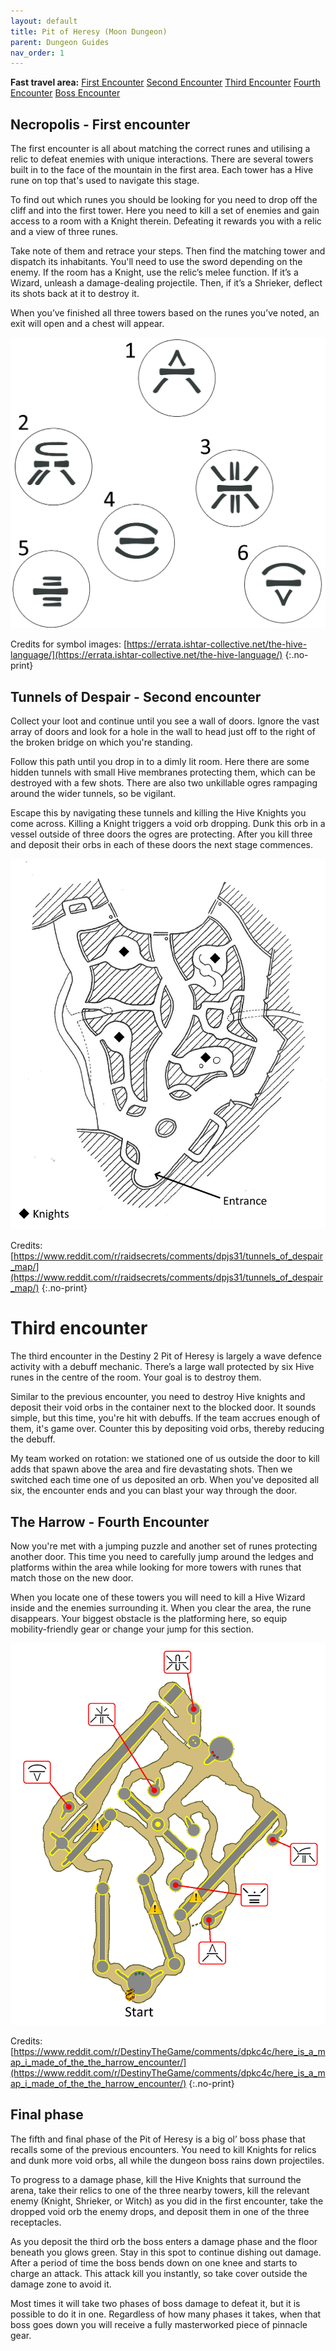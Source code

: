 ```yaml
---
layout: default
title: Pit of Heresy (Moon Dungeon)
parent: Dungeon Guides
nav_order: 1
---
```


<div style="page-break-inside:avoid" markdown="1">

**Fast travel area:**
[First Encounter]()
[Second Encounter]()
[Third Encounter]()
[Fourth Encounter]()
[Boss Encounter]()

</div>
<div style="page-break-inside:avoid" markdown="1">

## Necropolis - First encounter

The first encounter is all about matching the correct runes and utilising a relic to defeat enemies with unique interactions. There are several towers built in to the face of the mountain in the first area. Each tower has a Hive rune on top that's used to navigate this stage. 

To find out which runes you should be looking for you need to drop off the cliff and into the first tower. Here you need to kill a set of enemies and gain access to a room with a Knight therein. Defeating it rewards you with a relic and a view of three runes. 

Take note of them and retrace your steps. Then find the matching tower and dispatch its inhabitants. You'll need to use the sword depending on the enemy. If the room has a Knight, use the relic’s melee function. If it’s a Wizard, unleash a damage-dealing projectile. Then, if it’s a Shrieker, deflect its shots back at it to destroy it. 

When you’ve finished all three towers based on the runes you’ve noted, an exit will open and a chest will appear.

![Relative locations of towers](/assets/img/pit_of_heresy_1.png)

Credits for symbol images: [https://errata.ishtar-collective.net/the-hive-language/](https://errata.ishtar-collective.net/the-hive-language/)
{:.no-print}

</div>
<div style="page-break-inside:avoid" markdown="1">

## Tunnels of Despair - Second encounter

Collect your loot and continue until you see a wall of doors. Ignore the vast array of doors and look for a hole in the wall to head just off to the right of the broken bridge on which you're standing. 

Follow this path until you drop in to a dimly lit room. Here there are some hidden tunnels with small Hive membranes protecting them, which can be destroyed with a few shots. There are also two unkillable ogres rampaging around the wider tunnels, so be vigilant. 

Escape this by navigating these tunnels and killing the Hive Knights you come across. Killing a Knight triggers a void orb dropping. Dunk this orb in a vessel outside of three doors the ogres are protecting. After you kill three and deposit their orbs in each of these doors the next stage commences.

![Tunnels map](/assets/img/pit_of_heresy_2.jpg)

Credits: [https://www.reddit.com/r/raidsecrets/comments/dpjs31/tunnels_of_despair_map/](https://www.reddit.com/r/raidsecrets/comments/dpjs31/tunnels_of_despair_map/)
{:.no-print}

</div>
<div style="page-break-inside:avoid" markdown="1">

# Third encounter

The third encounter in the Destiny 2 Pit of Heresy is largely a wave defence activity with a debuff mechanic. There’s a large wall protected by six Hive runes in the centre of the room. Your goal is to destroy them.

Similar to the previous encounter, you need to destroy Hive knights and deposit their void orbs in the container next to the blocked door. It sounds simple, but this time, you're hit with debuffs. If the team accrues enough of them, it's game over. Counter this by depositing void orbs, thereby reducing the debuff. 

My team worked on rotation: we stationed one of us outside the door to kill adds that spawn above the area and fire devastating shots. Then we switched each time one of us deposited an orb. When you've deposited all six, the encounter ends and you can blast your way through the door.

</div>
<div style="page-break-inside:avoid" markdown="1">

## The Harrow - Fourth Encounter

Now you're met with a jumping puzzle and another set of runes protecting another door. This time you need to carefully jump around the ledges and platforms within the area while looking for more towers with runes that match those on the new door.

When you locate one of these towers you will need to kill a Hive Wizard inside and the enemies surrounding it. When you clear the area, the rune disappears. Your biggest obstacle is the platforming here, so equip mobility-friendly gear or change your jump for this section.

![Harrow map](/assets/img/pit_of_heresy_3.png)

Credits: [https://www.reddit.com/r/DestinyTheGame/comments/dpkc4c/here_is_a_map_i_made_of_the_the_harrow_encounter/](https://www.reddit.com/r/DestinyTheGame/comments/dpkc4c/here_is_a_map_i_made_of_the_the_harrow_encounter/)
{:.no-print}

</div>
<div style="page-break-inside:avoid" markdown="1">

## Final phase

The fifth and final phase of the Pit of Heresy is a big ol’ boss phase that recalls some of the previous encounters. You need to kill Knights for relics and dunk more void orbs, all while the dungeon boss rains down projectiles. 

To progress to a damage phase, kill the Hive Knights that surround the arena, take their relics to one of the three nearby towers, kill the relevant enemy (Knight, Shrieker, or Witch) as you did in the first encounter, take the dropped void orb the enemy drops, and deposit them in one of the three receptacles. 

As you deposit the third orb the boss enters a damage phase and the floor beneath you glows green. Stay in this spot to continue dishing out damage. After a period of time the boss bends down on one knee and starts to charge an attack. This attack kill you instantly, so take cover outside the damage zone to avoid it. 

Most times it will take two phases of boss damage to defeat it, but it is possible to do it in one. Regardless of how many phases it takes, when that boss goes down you will receive a fully masterworked piece of pinnacle gear.

</div>
